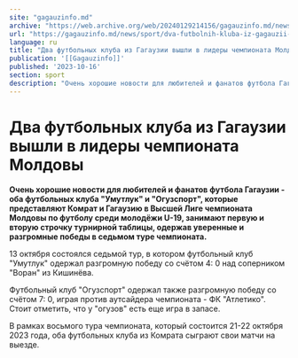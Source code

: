 ```yaml
---
site: "gagauzinfo.md"
archive: "https://web.archive.org/web/20240129214156/gagauzinfo.md/news/sport/dva-futbolnih-kluba-iz-gagauzii-vishli-v-lideri-chempionata-moldovi"
url: "https://gagauzinfo.md/news/sport/dva-futbolnih-kluba-iz-gagauzii-vishli-v-lideri-chempionata-moldovi"
language: ru
title: "Два футбольных клуба из Гагаузии вышли в лидеры чемпионата Молдовы"
publication: '[[Gagauzinfo]]'
published: '2023-10-16'
section: sport
description: "Очень хорошие новости для любителей и фанатов футбола Гагаузии - оба футбольных клуба \"Умутлук\" и \"Огузспорт\", которые представляют Комрат и Гагаузию в Высшей Лиге чемпионата Молдовы по футболу среди молодёжи U-19, занимают первую и вторую строчку турнирной таблицы, одержав уверенные и разгромные победы в седьмом туре чемпионата."
---
```


# Два футбольных клуба из Гагаузии вышли в лидеры чемпионата Молдовы

**Очень хорошие новости для любителей и фанатов футбола Гагаузии - оба футбольных клуба "Умутлук" и "Огузспорт", которые представляют Комрат и Гагаузию в Высшей Лиге чемпионата Молдовы по футболу среди молодёжи U-19, занимают первую и вторую строчку турнирной таблицы, одержав уверенные и разгромные победы в седьмом туре чемпионата.**

13 октября состоялся седьмой тур, в котором футбольный клуб "Умутлук" одержал разгромную победу со счётом 4: 0 над соперником "Воран" из Кишинёва.

Футбольный клуб "Огузспорт" одержал также разгромную победу со счётом 7: 0, играя против аутсайдера чемпионата - ФК "Атлетико". Стоит отметить, что у "огузов" есть еще игра в запасе.

В рамках восьмого тура чемпионата, который состоится 21-22 октября 2023 года, оба футбольных клуба из Комрата сыграют свои матчи на выезде.